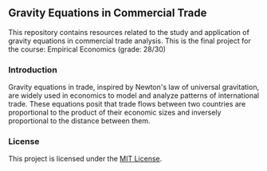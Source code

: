 ## Gravity Equations in Commercial Trade

This repository contains resources related to the study and application of gravity equations in commercial trade analysis. This is the final project for the course: Empirical Economics (grade: 28/30)

### Introduction

Gravity equations in trade, inspired by Newton's law of universal gravitation, are widely used in economics to model and analyze patterns of international trade. These equations posit that trade flows between two countries are proportional to the product of their economic sizes and inversely proportional to the distance between them.

### License

This project is licensed under the [MIT License](LICENSE).

